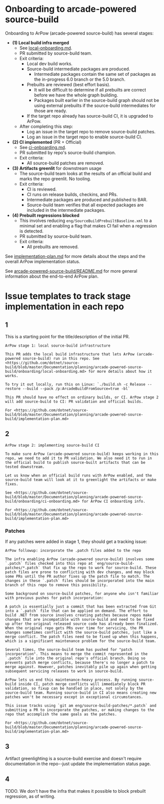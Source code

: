 # Onboarding to arcade-powered source-build

Onboarding to ArPow (arcade-powered source-build) has several stages:

* **(1) Local build infra merged**
   * See [local-onboarding.md](local-onboarding.md).
   * PR submitted by source-build team.
   * Exit criteria:
	  - Local dev build works.
	  - Source-build intermediate packages are produced.
		- Intermediate packages contain the same set of packages as the in-progress 6.0 branch or the 5.0 branch.
	  - Prebuilts are reviewed (best effort basis).
	    - It will be difficult to determine if all prebuilts are correct before we have the whole graph building.
		- Packages built earlier in the source-build graph should not be using external prebuilts if the source-build intermediates for those are ready.
	  - If the target repo already has source-build CI, it is upgraded to ArPow. 
   * After completing this step:
	  - Log an issue in the target repo to remove source-build patches.
	  - Log an issue in the target repo to enable source-build CI.
* **(2) CI implemented** (PR + Official)
   * See [ci-onboarding.md](ci-onboarding.md).
   * PR submitted by repo's source-build champion.
   * Exit criteria:
      - All source-build patches are removed.
* **(3) Artifacts greenlit** for downstream usage
   * The source-build team looks at the results of an official build and marks
     the repo greenlit. No tooling.
   * Exit criteria:
      - CI is reviewed.
      - CI runs on release builds, checkins, and PRs.
      - Intermediate packages are produced and published to BAR.
      - Source-build team verifies that all expected packages are included in the intermediate packages.
* **(4) Prebuilt regressions blocked**
   * This involves reducing `eng/SourceBuildPrebuiltBaseline.xml` to a minimal
     set and enabling a flag that makes CI fail when a regression is detected.
   * PR submitted by source-build team.
   * Exit criteria:
      - All prebuilts are removed.

See [implementation-plan.md](../implementation-plan.md) for more details about
the steps and the overall ArPow implementation status.

See [arcade-powered-source-build/README.md](..) for more general information
about the end-to-end ArPow plan.


# Issue templates to track stage implementation in each repo

## 1

This is a starting point for the title/description of the initial PR.

```
ArPow stage 1: local source-build infrastructure
```

    This PR adds the local build infrastructure that lets ArPow (arcade-powered source-build) run in this repo. See <https://github.com/dotnet/source-build/blob/master/Documentation/planning/arcade-powered-source-build/onboarding/local-onboarding.md> for more details about how it works.

    To try it out locally, run this on Linux: `./build.sh -c Release --restore --build --pack /p:ArcadeBuildFromSource=true -bl`

    This PR should have no effect on ordinary builds, or CI. ArPow stage 2 will add source-build to CI: PR validation and official builds.

    For <https://github.com/dotnet/source-build/blob/master/Documentation/planning/arcade-powered-source-build/implementation-plan.md>

## 2

```
ArPow stage 2: implementing source-build CI
```

    To make sure ArPow (arcade-powered source-build) keeps working in this repo, we need to add it to PR validation. We also need it to run in the official build to publish source-built artifacts that can be tested downstream.

    Let us know when an official build runs with ArPow enabled, and the source-build team will look at it to greenlight the artifacts or make fixes.

    See <https://github.com/dotnet/source-build/blob/master/Documentation/planning/arcade-powered-source-build/onboarding/ci-onboarding.md> for ArPow CI onboarding info.

    For <https://github.com/dotnet/source-build/blob/master/Documentation/planning/arcade-powered-source-build/implementation-plan.md>

### Patches

If any patches were added in stage 1, they should get a tracking issue:

```
ArPow followup: incorporate the .patch files added to the repo
```

    The infra enabling ArPow (arcade-powered source-build) involves some `.patch` files checked into this repo at `eng/source-build-patches/*.patch` that fix up the repo to work for source-build. These patch files are prone to conflicting with dev changes, and may block some PRs until the PR author fixes up the patch file to match. The changes in these `.patch` files should be incorporated into the main branch of this repo to remove this possibility.

    Some background on source-build patches, for anyone who isn't familiar with previous pushes for patch incorporation:

    A patch is essentially just a commit that has been extracted from Git into a `.patch` file that can be applied on demand. The effort to build .NET from source involves creating patches because repos make changes that are incompatible with source-build and need to be fixed up after the original released source code has already been finalized. When the original repo gets PRs over time for servicing, the PR changes sometimes conflict with the source-build patches, just like a merge conflict. The patch files need to be fixed up when this happens, which is a significant maintenance problem for the source-build team.

    Several times, the source-build team has pushed for "patch incorporation". This means to merge the commit represented in the `.patch` file into the original repo's official branch. Doing so prevents patch merge conflicts, because there's no longer a patch to merge against. However, patches inevitably pile up again when getting subsequent servicing releases to work in source-build.

    ArPow lets us end this maintenance-heavy process. By running source-build inside CI, patch merge conflicts will immediately block PR validation, so fixup can be handled in place, not solely by the source-build team. Running source-build in CI also means creating new patches won't be necessary except in exceptional circumstances.

    This issue tracks using `git am eng/source-build-patches/*.patch` and submitting a PR to incorporate the patches, or making changes to the repo that accomplish the same goals as the patches.

    For <https://github.com/dotnet/source-build/blob/master/Documentation/planning/arcade-powered-source-build/implementation-plan.md>

## 3

Artifact greenlighting is a source-build exercise and doesn't require
documentation in the repo--just update the implementation status page.

## 4

TODO. We don't have the infra that makes it possible to block prebuilt
regression, as of writing.
